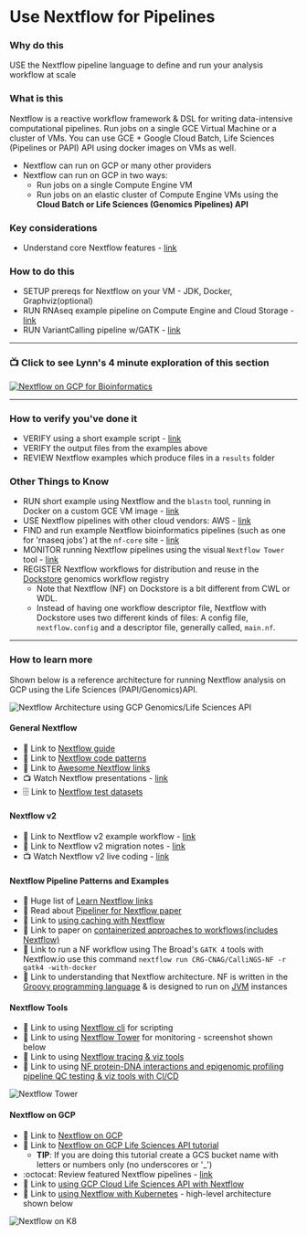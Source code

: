 # Use Nextflow for Pipelines

### Why do this
 USE the Nextflow pipeline language to define and run your analysis workflow at scale 

### What is this
 Nextflow is a reactive workflow framework & DSL for writing data-intensive computational pipelines.  Run jobs on a single GCE Virtual Machine or a cluster of VMs. You can use GCE + Google Cloud Batch, Life Sciences (Pipelines or PAPI) API using docker images on VMs as well.
 - Nextflow can run on GCP or many other providers
 - Nextflow can run on GCP in two ways:
   - Run jobs on a single Compute Engine VM 
   - Run jobs on an elastic cluster of Compute Engine VMs using the **Cloud Batch or Life Sciences (Genomics Pipelines) API**

### Key considerations
- Understand core Nextflow features - [link](https://www.nextflow.io/index.html#Features)

### How to do this
 - SETUP prereqs for Nextflow on your VM - JDK, Docker, Graphviz(optional)
 - RUN RNAseq example pipeline on Compute Engine and Cloud Storage - [link](https://cloud.google.com/genomics/docs/tutorials/nextflow)
 - RUN VariantCalling pipeline w/GATK - [link](https://github.com/CRG-CNAG/CalliNGS-NF/)
 ---
  ### 📺 Click to see Lynn's 4 minute exploration of this section  
[![Nextflow on GCP for Bioinformatics](http://img.youtube.com/vi/YtUOCMiC7Dk/0.jpg)](http://www.youtube.com/watch?v=YtUOCMiC7Dk "Nextflow on GCP for Bioinformatics")

---

### How to verify you've done it
 - VERIFY using a short example script - [link](https://gist.github.com/lynnlangit/c1ed2a3535b3ae6711dd14687d5174c3)
 - VERIFY the output files from the examples above
 - REVIEW Nextflow examples which produce files in a `results` folder

### Other Things to Know
 - RUN short example using Nextflow and the `blastn` tool, running in Docker on a custom GCE VM image - [link](https://medium.com/@lynnlangit/cloud-native-hello-world-for-bioinformatics-7831aecc8d1a)
 - USE Nextflow pipelines with other cloud vendors: AWS - [link](https://www.nextflow.io/docs/latest/awscloud.html)
 - FIND and run example Nextflow bioinformatics pipelines (such as one for 'rnaseq jobs') at the `nf-core` site - [link](https://nf-co.re/rnaseq/docs)
 - MONITOR running Nextflow pipelines using the visual `Nextflow Tower` tool - [link](https://tower.nf/)
 - REGISTER Nextflow workflows for distribution and reuse in the [Dockstore](https://docs.dockstore.org/docs/prereqs/getting-started-with-nextflow/) genomics workflow registry
    - Note that Nextflow (NF) on Dockstore is a bit different from CWL or WDL. 
    - Instead of having one workflow descriptor file, Nextflow with Dockstore uses two different kinds of files: A config file, `nextflow.config` and a descriptor file, generally called, `main.nf`.
---
 
### How to learn more

Shown below is a reference architecture for running Nextflow analysis on GCP using the Life Sciences (PAPI/Genomics)API.

![Nextflow Architecture using GCP Genomics/Life Sciences API](/images/nf-gcp.png)

#### General Nextflow
 - 📘 Link to [Nextflow guide](https://www.nextflow.io/blog/2020/learning-nextflow-in-2020.html)
 - 📘 Link to [Nextflow code patterns](http://nextflow-io.github.io/patterns/index.html)
 - 📘 Link to [Awesome Nextflow links](https://github.com/nextflow-io/awesome-nextflow)
 - 📺 Watch Nextflow presentations - [link](https://www.nextflow.io/presentations.html)
 - 🗄️ Link to [Nextflow test datasets](https://github.com/nf-core/test-datasets)
 
 #### Nextflow v2
 - 📝 Link to Nextflow v2 example workflow - [link](https://gist.github.com/lynnlangit/e5d3e86d632a7db796efae04145d44ff)
 - 📘 Link to Nextflow v2 migration notes - [link](https://www.nextflow.io/docs/latest/dsl2.html#dsl2-migration-notes)
 - 📺 Watch Nextflow v2 live coding - [link](https://www.youtube.com/watch?v=-Ne4OP0aiYw)

#### Nextflow Pipeline Patterns and Examples
 - 📘 Huge list of [Learn Nextflow links](https://www.nextflow.io/blog/2022/learn-nextflow-in-2022.html)
 - 📘 Read about [Pipeliner for Nextflow paper](https://www.biorxiv.org/content/biorxiv/early/2018/11/23/476515.full.pdf)
 - 📘 Link to [using caching with Nextflow](https://www.nextflow.io/blog/2019/demystifying-nextflow-resume.html)
 - 📘 Link to paper on [containerized approaches to workflows(includes Nextflow)](https://www.preprints.org/manuscript/202001.0378/v1/download)
 - 📘 Link to run a NF workflow using The Broad's `GATK 4` tools with Nextflow.io use this command `nextflow run CRG-CNAG/CalliNGS-NF -r gatk4 -with-docker`
 - 📘 Link to understanding that Nextflow architecture.  NF is written in the [Groovy programming language](https://en.wikipedia.org/wiki/Apache_Groovy) & is designed to run on [JVM](https://en.wikipedia.org/wiki/Java_virtual_machine) instances 

#### Nextflow Tools
 - 📘 Link to using [Nextflow cli](https://www.nextflow.io/docs/edge/cli.html) for scripting 
 - 📘 Link to using [Nextflow Tower](https://www.seqera.io/blog/introducing-nextflow-tower/) for monitoring - screenshot shown below
 - 📘 Link to using [Nextflow tracing & viz tools](https://www.nextflow.io/docs/latest/tracing.html)
 - 📘 Link to using [NF protein-DNA interactions and epigenomic profiling pipeline QC testing & viz tools with CI/CD](https://nf-co.re/cutandrun)

![Nextflow Tower](/images/nf-tower.png)

#### Nextflow on GCP
 - 📘 Link to [Nextflow on GCP](https://www.nextflow.io/docs/latest/google.html)
 - 📘 Link to [Nextflow on GCP Life Sciences API tutorial](https://cloud.google.com/life-sciences/docs/tutorials/nextflow)
   - **TIP**: If you are doing this tutorial create a GCS bucket name with letters or numbers only (no underscores or '_')
 - :octocat: Review featured Nextflow pipelines - [link](https://github.com/nextflow-io/awesome-nextflow)
 - 📘 Link to [using GCP Cloud Life Sciences API with Nextflow](https://www.nextflow.io/docs/edge/google.html#cloud-life-sciences)
 - 📘 Link to [using Nextflow with Kubernetes](https://www.nextflow.io/docs/edge/kubernetes.html) - high-level architecture shown below

  ![Nextflow on K8](/images/nf-k8.png)

  
